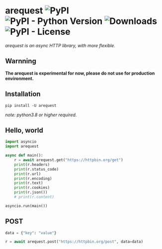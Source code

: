 # arequest ![PyPI](https://img.shields.io/pypi/v/arequest) ![PyPI - Python Version](https://img.shields.io/pypi/pyversions/arequest) ![Downloads](https://pepy.tech/badge/arequest) ![PyPI - License](https://img.shields.io/pypi/l/arequest)

_arequest is an async HTTP library, with more flexible._  

  
## Warnning

**The arequest is experimental for now, please do not use for production environment.**


## Installation

`pip install -U arequest`  
  
*note: python3.8 or higher required.*  


## Hello, world

``` python
import asyncio
import arequest

async def main():
    r = await arequest.get("https://httpbin.org/get")
    print(r.headers)
    print(r.status_code)
    print(r.url)
    print(r.encoding)
    print(r.text)
    print(r.cookies)
    print(r.json())
    # print(r.content)

asyncio.run(main())
```

## POST

``` python
data = {"key": "value"}

r = await arequest.post("https://httpbin.org/post", data=data)

```




